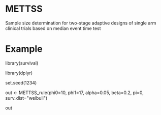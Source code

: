 # METTSS
Sample size determination for two-stage adaptive designs of single arm clinical trials based on median event time test

# Example
library(survival)

library(dplyr)

set.seed(1234)

out <- METTSS_rule(phi0=10, phi1=17, alpha=0.05, beta=0.2, pi=0, surv_dist="weibull")

out
